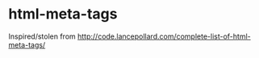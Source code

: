 # html-meta-tags
Inspired/stolen from http://code.lancepollard.com/complete-list-of-html-meta-tags/
